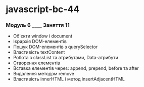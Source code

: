 # javascript-bc-44

### Модуль 6 \_\_\_\_ Заняття 11

- Об'єкти window і document
- Ієрархія DOM-елементів
- Пошук DOM-елементів з querySelector
- Властивість textContent
- Робота з classList та атрибутами, Data-атрибути
- Створення елементів
- Вставка елементів через: append, prepend, before та after
- Видалення методом remove
- Властивість innerHTML і метод insertAdjacentHTML
